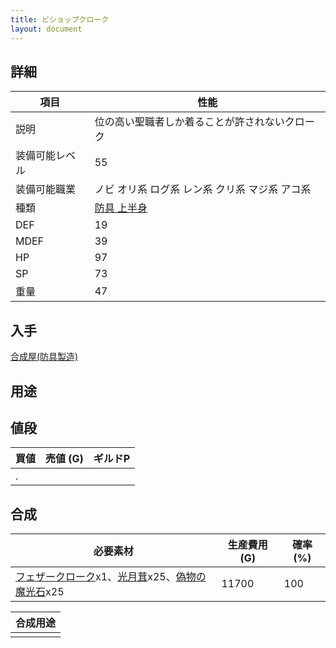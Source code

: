 ```yaml
---
title: ビショップクローク
layout: document
---
```

## 詳細


|項目|性能|
|---|---|
|説明|位の高い聖職者しか着ることが許されないクローク|
|装備可能レベル|55|
|装備可能職業|ノビ オリ系 ログ系 レン系 クリ系 マジ系 アコ系|
|種類|[防具 上半身](防具(上半身))|
|DEF|19|
|MDEF|39|
|HP|97|
|SP|73|
|重量|47|

## 入手

[合成屋(防具製造)](合成屋(防具製造))

## 用途


## 値段


|買値|売値 (G)|ギルドP|
|---|---|---|
|.|||

## 合成


|必要素材|生産費用 (G)|確率 (%)|
|---|---|---|
|[フェザークローク](フェザークローク)x1、[光月茸](光月茸)x25、[偽物の魔光石](偽物の魔光石)x25|11700|100|


|合成用途|
|---|
||
